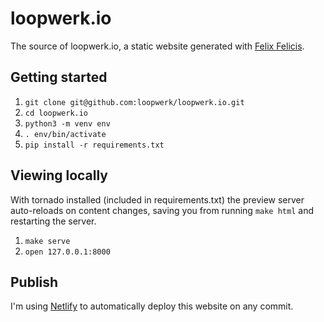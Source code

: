 # loopwerk.io

The source of loopwerk.io, a static website generated with [Felix Felicis](https://github.com/avelino/liquidluck).

## Getting started

1. `git clone git@github.com:loopwerk/loopwerk.io.git`
2. `cd loopwerk.io`
3. `python3 -m venv env`
4. `. env/bin/activate`
5. `pip install -r requirements.txt`

## Viewing locally

With tornado installed (included in requirements.txt) the preview server auto-reloads on content changes, saving you from running `make html` and restarting the server.

1. `make serve`
2. `open 127.0.0.1:8000`

## Publish

I'm using [Netlify](https://netflify.com) to automatically deploy this website on any commit.
